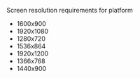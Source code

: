 Screen resolution requirements for platform

- 1600x900
- 1920x1080
- 1280x720
- 1536x864
- 1920x1200
- 1366x768
- 1440x900
 